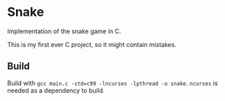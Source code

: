 # Snake

Implementation of the snake game in C. 

This is my first ever C project, so it might contain mistakes. 

## Build

Build with ``gcc main.c -std=c99 -lncurses -lpthread -o snake``. ``ncurses`` is needed as a dependency to build.